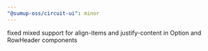 ```yaml
---
"@sumup-oss/circuit-ui": minor
---
```


fixed mixed support for align-items and justify-content in Option and RowHeader components

